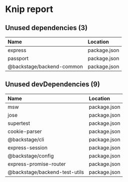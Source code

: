 # Knip report

## Unused dependencies (3)

| Name                      | Location     |
|:--------------------------|:-------------|
| express                   | package.json |
| passport                  | package.json |
| @backstage/backend-common | package.json |

## Unused devDependencies (9)

| Name                          | Location     |
|:------------------------------|:-------------|
| msw                           | package.json |
| jose                          | package.json |
| supertest                     | package.json |
| cookie-parser                 | package.json |
| @backstage/cli                | package.json |
| express-session               | package.json |
| @backstage/config             | package.json |
| express-promise-router        | package.json |
| @backstage/backend-test-utils | package.json |

